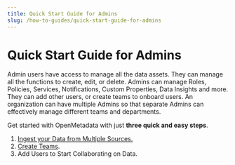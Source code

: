 ```yaml
---
title: Quick Start Guide for Admins
slug: /how-to-guides/quick-start-guide-for-admins
---
```


# Quick Start Guide for Admins

Admin users have access to manage all the data assets. They can manage all the functions to create, edit, or delete. Admins can manage Roles, Policies, Services, Notifications, Custom Properties, Data Insights and more. They can add other users, or create teams to onboard users. An organization can have multiple Admins so that separate Admins can effectively manage different teams and departments.

Get started with OpenMetadata with just **three quick and easy steps**.
1. [Ingest your Data from Multiple Sources.](/how-to-guides/quick-start-guide-for-admins/how-to-ingest-metadata)
2. [Create Teams](/how-to-guides/quick-start-guide-for-admins/teams-and-users).
3. Add Users to Start Collaborating on Data.